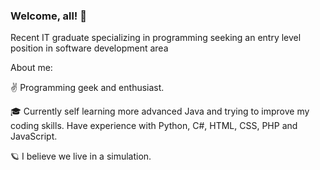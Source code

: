 ### Welcome, all! 👋

Recent IT graduate specializing in programming seeking an entry level position in software development area 

About me:

✌️ Programming geek and enthusiast. 

🎓 Currently self learning more advanced Java and trying to improve my coding skills. Have experience with Python, C#, HTML, CSS, PHP and JavaScript.

🪐 I believe we live in a simulation.
<!--
**elenamerenkova/elenamerenkova** is a ✨ _special_ ✨ repository because its `README.md` (this file) appears on your GitHub profile.

Here are some ideas to get you started:

- 🔭 I’m currently working on ...
- 🌱 I’m currently learning ...
- 👯 I’m looking to collaborate on ...
- 🤔 I’m looking for help with ...
- 💬 Ask me about ...
- 📫 How to reach me: ...
- 😄 Pronouns: ...
- ⚡ Fun fact: ...
-->
